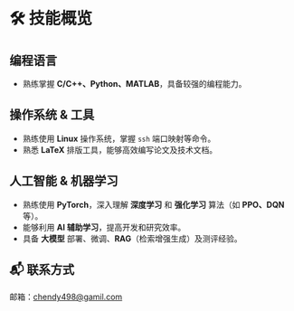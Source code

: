 # 🛠️ 技能概览

## 编程语言
- 熟练掌握 **C/C++、Python、MATLAB**，具备较强的编程能力。

## 操作系统 & 工具
- 熟练使用 **Linux** 操作系统，掌握 `ssh` 端口映射等命令。
- 熟悉 **LaTeX** 排版工具，能够高效编写论文及技术文档。

## 人工智能 & 机器学习
- 熟练使用 **PyTorch**，深入理解 **深度学习** 和 **强化学习** 算法（如 **PPO、DQN** 等）。
- 能够利用 **AI 辅助学习**，提高开发和研究效率。
- 具备 **大模型** 部署、微调、**RAG**（检索增强生成）及测评经验。

## 📬 联系方式
邮箱：chendy498@gamil.com
<!---
chendy498/chendy498 is a ✨ special ✨ repository because its `README.md` (this file) appears on your GitHub profile.
You can click the Preview link to take a look at your changes.
--->

